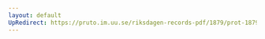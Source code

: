 ```yaml
---
layout: default
UpRedirect: https://pruto.im.uu.se/riksdagen-records-pdf/1879/prot-1879--ak--058.pdf
---
```


